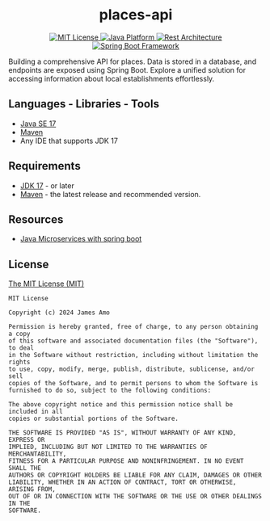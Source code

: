 <h1 align="center"> places-api</h1>

<p align = "center">
    <a href="https://github.com/Amo95/places-api/blob/main/LICENSE">
        <img alt="MIT License" src="https://img.shields.io/badge/license-MIT%20License-green.svg" />
    </a>
    <a href="https://docs.oracle.com/en/java/" >
        <img alt="Java Platform" src="https://img.shields.io/badge/platform-Java-blue.svg" />
    </a>
    <a href="http://www.vogella.com/tutorials/REST/article.html" >
        <img alt="Rest Architecture" src="https://img.shields.io/badge/architecture-REST-5DADE2.svg" />
    </a>
    <a href="https://projects.spring.io/spring-boot/">
        <img alt = "Spring Boot Framework" src="https://img.shields.io/badge/framework-Spring%20Boot-brightgreen.svg" />
    </a>
</p>

Building a comprehensive API for places. Data is stored in a database, and endpoints are exposed using Spring Boot. Explore a unified solution for accessing information about local establishments effortlessly.



## Languages - Libraries - Tools

- [Java SE 17](https://docs.oracle.com/en/java/javase/17/)
- [Maven](https://maven.apache.org/what-is-maven.html)
- Any IDE that supports JDK 17

## Requirements

- [JDK 17](http://www.oracle.com/technetwork/java/javase/downloads/jdk8-downloads-2133151.html)  - or later
- [Maven](https://maven.apache.org/download.cgi) - the latest release and recommended version.


## Resources

- [Java Microservices with spring boot](https://spring.io/microservices/)



## License

[The MIT License (MIT)](https://opensource.org/licenses/MIT)


````
MIT License

Copyright (c) 2024 James Amo

Permission is hereby granted, free of charge, to any person obtaining a copy
of this software and associated documentation files (the "Software"), to deal
in the Software without restriction, including without limitation the rights
to use, copy, modify, merge, publish, distribute, sublicense, and/or sell
copies of the Software, and to permit persons to whom the Software is
furnished to do so, subject to the following conditions:

The above copyright notice and this permission notice shall be included in all
copies or substantial portions of the Software.

THE SOFTWARE IS PROVIDED "AS IS", WITHOUT WARRANTY OF ANY KIND, EXPRESS OR
IMPLIED, INCLUDING BUT NOT LIMITED TO THE WARRANTIES OF MERCHANTABILITY,
FITNESS FOR A PARTICULAR PURPOSE AND NONINFRINGEMENT. IN NO EVENT SHALL THE
AUTHORS OR COPYRIGHT HOLDERS BE LIABLE FOR ANY CLAIM, DAMAGES OR OTHER
LIABILITY, WHETHER IN AN ACTION OF CONTRACT, TORT OR OTHERWISE, ARISING FROM,
OUT OF OR IN CONNECTION WITH THE SOFTWARE OR THE USE OR OTHER DEALINGS IN THE
SOFTWARE.
````
